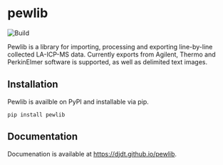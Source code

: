 # pewlib

![Build](https://github.com/djdt/pewlib/workflows/Build/badge.svg)

Pewlib is a library for importing, processing and exporting line-by-line collected LA-ICP-MS data.
Currently exports from Agilent, Thermo and PerkinElmer software is supported, as well as delimited text images.

## Installation

Pewlib is availble on PyPI and installable via pip.

```pip install pewlib```

## Documentation

Documenation is available at <https://djdt.github.io/pewlib>.

